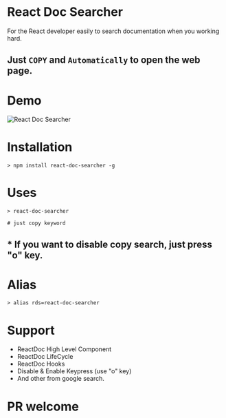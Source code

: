 # React Doc Searcher

For the React developer easily to search documentation when you working hard.

## Just `COPY` and `Automatically` to open the web page.

# Demo

![React Doc Searcher](./gif/react-doc-searcher.gif)

# Installation

```
> npm install react-doc-searcher -g
```

# Uses

```
> react-doc-searcher

# just copy keyword
```

## \* If you want to disable copy search, just press "o" key.

# Alias

```
> alias rds=react-doc-searcher
```

# Support

- ReactDoc High Level Component
- ReactDoc LifeCycle
- ReactDoc Hooks
- Disable & Enable Keypress (use "o" key)
- And other from google search.

# PR welcome
